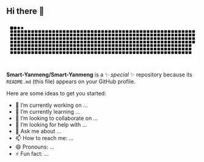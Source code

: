 ## Hi there 👋

<picture>
  <source media="(prefers-color-scheme: dark)" srcset="https://raw.githubusercontent.com/Smart-Yanmeng/Smart-Yanmeng/refs/heads/output/github-contribution-grid-snake-dark.svg">
  <source media="(prefers-color-scheme: light)" srcset="https://raw.githubusercontent.com/Smart-Yanmeng/Smart-Yanmeng/refs/heads/output/github-contribution-grid-snake.svg">
  <img alt="github contribution grid snake animation" src="https://raw.githubusercontent.com/Smart-Yanmeng/Smart-Yanmeng/refs/heads/output/github-contribution-grid-snake.svg">
</picture>

**Smart-Yanmeng/Smart-Yanmeng** is a ✨ _special_ ✨ repository because its `README.md` (this file) appears on your GitHub profile.

Here are some ideas to get you started:

- 🔭 I’m currently working on ...
- 🌱 I’m currently learning ...
- 👯 I’m looking to collaborate on ...
- 🤔 I’m looking for help with ...
- 💬 Ask me about ...
- 📫 How to reach me: ...
- 😄 Pronouns: ...
- ⚡ Fun fact: ...
